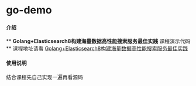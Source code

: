 # go-demo

#### 介绍
** **Golang+Elasticsearch8构建海量数据高性能搜索服务最佳实践** 课程演示代码**
课程地址请看 [Golang+Elasticsearch8构建海量数据高性能搜索服务最佳实践](https://coding.imooc.com/class/579.html?mc_marking=bb86c9071ed9b7cf12612a2a85203372&mc_channel=hk)


#### 使用说明

结合课程先自己实现一遍再看源码


